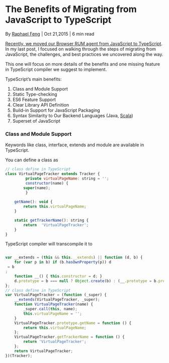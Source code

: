# The Benefits of Migrating from JavaScript to TypeScript
By [Raphael Feng](https://blog.appdynamics.com/author/raphaelfeng/) | Oct 21,2015 | 6 min read

[Recently, we moved our Browser RUM agent from JavaScript to TypeScript](https://blog.appdynamics.com/devops/8-steps-migrating-javascript-typescript/). In my last post, I focused on walking through the steps of migrating from JavaScript, the challenges, and best practices we uncovered along the way.

This one will focus on more details of the benefits and one missing feature in TypeScript compiler we suggest to implement.

TypeScript’s main benefits:

1. Class and Module Support
2. Static Type-checking
3. ES6 Feature Support
4. Clear Library API Definition
5. Build-in Support for JavaScript Packaging
6. Syntax Similarity to Our Backend Languages (Java, [Scala](http://www.slideshare.net/razvanc/quick-typescript-vs-scala-sample))
7. Superset of JavaScript

### Class and Module Support

Keywords like class, interface, extends and module are available in TypeScript.

You can define a class as
```javascript
// class define in TypeScript
class VirtualPageTracker extends Tracker {
	     private virtualPageName: string = '';
	     constructor(name) {
		super(name);
         }
    
    getName(): void {
        return this.virtualPageName;
    }

    static getTrackerName(): string {
        return  'VirtualPageTracker';
    }
}
```
TypeScript compiler will transcompile it to

```javascript

var __extends = (this && this.__extends) || function (d, b) {
    for (var p in b) if (b.hasOwnProperty(p)) d
 = b
;
    function __() { this.constructor = d; }
    d.prototype = b === null ? Object.create(b) : (__.prototype = b.prototype, new __());
};
// class define in TypeScript
var VirtualPageTracker = (function (_super) {
    __extends(VirtualPageTracker, _super);
    function VirtualPageTracker(name) {
        _super.call(this, name);
        this.virtualPageName = '';
    }
    VirtualPageTracker.prototype.getName = function () {
        return this.virtualPageName;
    };
    VirtualPageTracker.getTrackerName = function () {
        return 'VirtualPageTracker';
    };
    return VirtualPageTracker;
})(Tracker);

```
